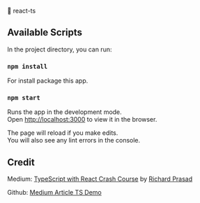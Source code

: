 🧢 react-ts

## Available Scripts

In the project directory, you can run:

### `npm install`

For install package this app.

### `npm start`

Runs the app in the development mode.<br />
Open [http://localhost:3000](http://localhost:3000) to view it in the browser.

The page will reload if you make edits.<br />
You will also see any lint errors in the console.

## Credit

Medium:
[TypeScript with React Crash Course](https://medium.com/@richardprasad42/typescript-with-react-crash-course-7a81013a8f64)
by [Richard Prasad](https://medium.com/@richardprasad42)

Github:
[Medium Article TS Demo](https://github.com/richarddprasad/medium-article-ts-demo)

